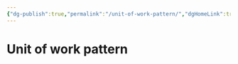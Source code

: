 ```yaml
---
{"dg-publish":true,"permalink":"/unit-of-work-pattern/","dgHomeLink":true,"dgPassFrontmatter":false}
---
```


# Unit of work pattern
